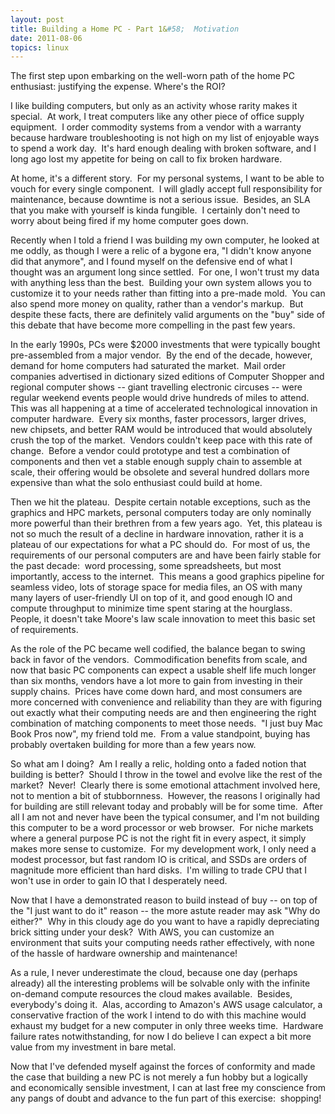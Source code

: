 ```yaml
---
layout: post
title: Building a Home PC - Part 1&#58;  Motivation
date: 2011-08-06
topics: linux
---
```

The first step upon embarking on the well-worn path of the home PC enthusiast:  justifying the expense.  Where's the ROI?

<!--excerpt-->

I like building computers, but only as an activity whose rarity makes it special.  At work, I treat computers like any other piece of office supply equipment.  I order commodity systems from a vendor with a warranty because hardware troubleshooting is not high on my list of enjoyable ways to spend a work day.  It's hard enough dealing with broken software, and I long ago lost my appetite for being on call to fix broken hardware.







At home, it's a different story.  For my personal systems, I want to be able to vouch for every single component.  I will gladly accept full responsibility for maintenance, because downtime is not a serious issue.  Besides, an SLA that you make with yourself is kinda fungible.  I certainly don't need to worry about being fired if my home computer goes down.







Recently when I told a friend I was building my own computer, he looked at me oddly, as though I were a relic of a bygone era, "I didn't know anyone did that anymore", and I found myself on the defensive end of what I thought was an argument long since settled.  For one, I won't trust my data with anything less than the best.  Building your own system allows you to customize it to your needs rather than fitting into a pre-made mold.  You can also spend more money on quality, rather than a vendor's markup.  But despite these facts, there are definitely valid arguments on the "buy" side of this debate that have become more compelling in the past few years.







In the early 1990s, PCs were $2000 investments that were typically bought pre-assembled from a major vendor.  By the end of the decade, however, demand for home computers had saturated the market.  Mail order companies advertised in dictionary sized editions of Computer Shopper and regional computer shows -- giant travelling electronic circuses -- were regular weekend events people would drive hundreds of miles to attend.  This was all happening at a time of accelerated technological innovation in computer hardware.  Every six months, faster processors, larger drives, new chipsets, and better RAM would be introduced that would absolutely crush the top of the market.  Vendors couldn't keep pace with this rate of change.  Before a vendor could prototype and test a combination of components and then vet a stable enough supply chain to assemble at scale, their offering would be obsolete and several hundred dollars more expensive than what the solo enthusiast could build at home.







Then we hit the plateau.  Despite certain notable exceptions, such as the graphics and HPC markets, personal computers today are only nominally more powerful than their brethren from a few years ago.  Yet, this plateau is not so much the result of a decline in hardware innovation, rather it is a plateau of our expectations for what a PC should do.  For most of us, the requirements of our personal computers are and have been fairly stable for the past decade:  word processing, some spreadsheets, but most importantly, access to the internet.  This means a good graphics pipeline for seamless video, lots of storage space for media files, an OS with many many layers of user-friendly UI on top of it, and good enough IO and compute throughput to minimize time spent staring at the hourglass.  People, it doesn't take Moore's law scale innovation to meet this basic set of requirements.







As the role of the PC became well codified, the balance began to swing back in favor of the vendors.  Commodification benefits from scale, and now that basic PC components can expect a usable shelf life much longer than six months, vendors have a lot more to gain from investing in their supply chains.  Prices have come down hard, and most consumers are more concerned with convenience and reliability than they are with figuring out exactly what their computing needs are and then engineering the right combination of matching components to meet those needs.  "I just buy Mac Book Pros now", my friend told me.  From a value standpoint, buying has probably overtaken building for more than a few years now.







So what am I doing?  Am I really a relic, holding onto a faded notion that building is better?  Should I throw in the towel and evolve like the rest of the market?  Never!  Clearly there is some emotional attachment involved here, not to mention a bit of stubbornness.  However, the reasons I originally had for building are still relevant today and probably will be for some time.  After all I am not and never have been the typical consumer, and I'm not building this computer to be a word processor or web browser.  For niche markets where a general purpose PC is not the right fit in every aspect, it simply makes more sense to customize.  For my development work, I only need a modest processor, but fast random IO is critical, and SSDs are orders of magnitude more efficient than hard disks.  I'm willing to trade CPU that I won't use in order to gain IO that I desperately need.







Now that I have a demonstrated reason to build instead of buy -- on top of the "I just want to do it" reason -- the more astute reader may ask "Why do either?"  Why in this cloudy age do you want to have a rapidly depreciating brick sitting under your desk?  With AWS, you can customize an environment that suits your computing needs rather effectively, with none of the hassle of hardware ownership and maintenance!







As a rule, I never underestimate the cloud, because one day (perhaps already) all the interesting problems will be solvable only with the infinite on-demand compute resources the cloud makes available.  Besides, everybody's doing it.  Alas, according to Amazon's AWS usage calculator, a conservative fraction of the work I intend to do with this machine would exhaust my budget for a new computer in only three weeks time.  Hardware failure rates notwithstanding, for now I do believe I can expect a bit more value from my investment in bare metal.







Now that I've defended myself against the forces of conformity and made the case that building a new PC is not merely a fun hobby but a logically and economically sensible investment, I can at last free my conscience from any pangs of doubt and advance to the fun part of this exercise:  shopping!
